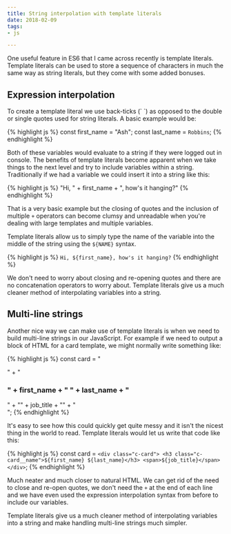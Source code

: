 ```yaml
---
title: String interpolation with template literals
date: 2018-02-09
tags:
- js

---
```

One useful feature in ES6 that I came across recently is template literals. Template literals can be used to store a sequence of characters in much the same way as string literals, but they come with some added bonuses.

## Expression interpolation

To create a template literal we use back-ticks (\` \`) as opposed to the double or single quotes used for string literals. A basic example would be:

{% highlight js %}
const first_name = "Ash";
const last_name = `Robbins`;
{% endhighlight %}

Both of these variables would evaluate to a string if they were logged out in console. The benefits of template literals become apparent when we take things to the next level and try to include variables within a string. Traditionally if we had a variable we could insert it into a string like this:

{% highlight js %}
"Hi, " + first_name + ", how's it hanging?"
{% endhighlight %}

That is a very basic example but the closing of quotes and the inclusion of multiple `+` operators can become clumsy and unreadable when you're dealing with large templates and multiple variables.

Template literals allow us to simply type the name of the variable into the middle of the string using the `${NAME}` syntax.

{% highlight js %}
`Hi, ${first_name}, how's it hanging?`
{% endhighlight %}

We don't need to worry about closing and re-opening quotes and there are no concatenation operators to worry about. Template literals give us a much cleaner method of interpolating variables into a string.

## Multi-line strings

Another nice way we can make use of template literals is when we need to build multi-line strings in our JavaScript. For example if we need to output a block of HTML for a card template, we might normally write something like:

{% highlight js %}
const card = "<div class='c-card'>" +
                "<h3 class='c-card__name'>" + first_name + " " + last_name + "</h3>" +
                "<span>" + job_title + "</span>" +
            "</div>";
{% endhighlight %}

It's easy to see how this could quickly get quite messy and it isn't the nicest thing in the world to read. Template literals would let us write that code like this:

{% highlight js %}
const card = `<div class="c-card">
                <h3 class="c-card__name">${first_name} ${last_name}</h3>
                <span>${job_title}</span>
            </div>`;
{% endhighlight %}

Much neater and much closer to natural HTML. We can get rid of the need to close and re-open quotes, we don't need the `+` at the end of each line and we have even used the expression interpolation syntax from before to include our variables.

Template literals give us a much cleaner method of interpolating variables into a string and make handling multi-line strings much simpler.
